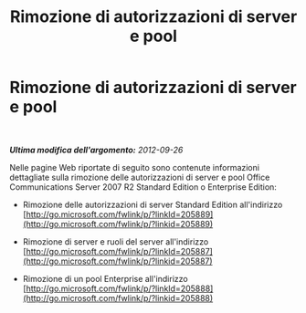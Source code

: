 ﻿---
title: Rimozione di autorizzazioni di server e pool
TOCTitle: Rimozione di autorizzazioni di server e pool
ms:assetid: 83bb222c-03f8-46ec-a54d-f80d00dfced2
ms:mtpsurl: https://technet.microsoft.com/it-it/library/JJ205053(v=OCS.15)
ms:contentKeyID: 49301177
ms.date: 08/24/2015
mtps_version: v=OCS.15
ms.translationtype: HT
---

# Rimozione di autorizzazioni di server e pool

 

_**Ultima modifica dell'argomento:** 2012-09-26_

Nelle pagine Web riportate di seguito sono contenute informazioni dettagliate sulla rimozione delle autorizzazioni di server e pool Office Communications Server 2007 R2 Standard Edition o Enterprise Edition:

  - Rimozione delle autorizzazioni di server Standard Edition all'indirizzo [http://go.microsoft.com/fwlink/p/?linkId=205889](http://go.microsoft.com/fwlink/p/?linkid=205889)

  - Rimozione di server e ruoli del server all'indirizzo [http://go.microsoft.com/fwlink/p/?linkId=205887](http://go.microsoft.com/fwlink/p/?linkid=205887)

  - Rimozione di un pool Enterprise all'indirizzo [http://go.microsoft.com/fwlink/p/?linkId=205888](http://go.microsoft.com/fwlink/p/?linkid=205888)

